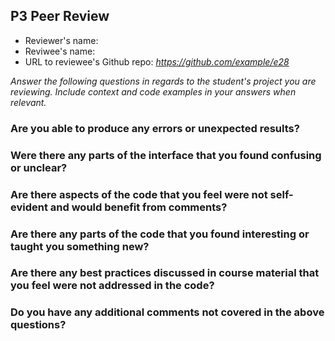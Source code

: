 ## P3 Peer Review

+ Reviewer's name: 
+ Reviwee's name: 
+ URL to reviewee's Github repo: *<https://github.com/example/e28>*

*Answer the following questions in regards to the student's project you are reviewing. Include context and code examples in your answers when relevant.*


### Are you able to produce any errors or unexpected results?

### Were there any parts of the interface that you found confusing or unclear?

### Are there aspects of the code that you feel were not self-evident and would benefit from comments?

### Are there any parts of the code that you found interesting or taught you something new?

### Are there any best practices discussed in course material that you feel were not addressed in the code?

### Do you have any additional comments not covered in the above questions?
